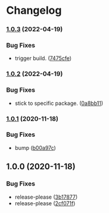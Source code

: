 # Changelog

### [1.0.3](https://www.github.com/dxos/mdns/compare/v1.0.2...v1.0.3) (2022-04-19)


### Bug Fixes

* trigger build. ([7475cfe](https://www.github.com/dxos/mdns/commit/7475cfe9dc7d53365bcfe93cd3ee38911190d514))

### [1.0.2](https://www.github.com/dxos/mdns/compare/v1.0.1...v1.0.2) (2022-04-19)


### Bug Fixes

* stick to specific package. ([0a8bb11](https://www.github.com/dxos/mdns/commit/0a8bb11339f618578e71bb5a2b59a78d5d127030))

### [1.0.1](https://www.github.com/dxos/mdns/compare/v1.0.0...v1.0.1) (2020-11-18)


### Bug Fixes

* bump ([b00a97c](https://www.github.com/dxos/mdns/commit/b00a97c3839c0a5a54990da176a02fe5cc960aaf))

## 1.0.0 (2020-11-18)


### Bug Fixes

* release-please ([3b17877](https://www.github.com/dxos/mdns/commit/3b178774018176592037a816166d88d90b6cd59f))
* release-please ([2cf071f](https://www.github.com/dxos/mdns/commit/2cf071f16cd8203472560accfde0189bfef48c8e))
